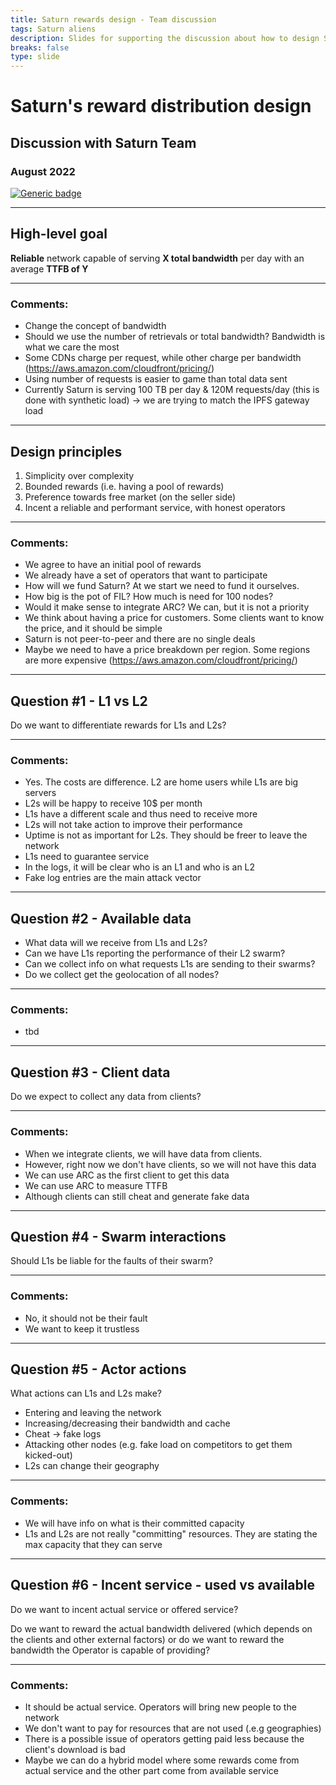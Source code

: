 ```yaml
---
title: Saturn rewards design - Team discussion
tags: Saturn aliens
description: Slides for supporting the discussion about how to design Saturn's reward distribution
breaks: false
type: slide
---
```


<style>
.reveal {
  font-size: 32px;
}
</style>

# Saturn's reward distribution design
## Discussion with Saturn Team
### August 2022

[![Generic badge](https://img.shields.io/badge/Slides%20on%20HackMD-WIP-1abc9c.svg)](https://hackmd.io/@msilvaPL/BJiZq5Anc)

---

## High-level goal

**Reliable** network capable of serving **X total bandwidth** per day with an average **TTFB of Y**

----

### Comments:

- Change the concept of bandwidth
- Should we use the number of retrievals or total bandwidth? Bandwidth is what we care the most
- Some CDNs charge per request, while other charge per bandwidth (https://aws.amazon.com/cloudfront/pricing/)
- Using number of requests is easier to game than total data sent
- Currently Saturn is serving 100 TB per day & 120M requests/day (this is done with synthetic load) -> we are trying to match the IPFS gateway load

---

## Design principles

1. Simplicity over complexity
2. Bounded rewards (i.e. having a pool of rewards)
3. Preference towards free market (on the seller side)
4. Incent a reliable and performant service, with honest operators

----

### Comments:

- We agree to have an initial pool of rewards
- We already have a set of operators that want to participate
- How will we fund Saturn? At we start we need to fund it ourselves.
- How big is the pot of FIL? How much is need for 100 nodes?
- Would it make sense to integrate ARC? We can, but it is not a priority
- We think about having a price for customers. Some clients want to know the price, and it should be simple
- Saturn is not peer-to-peer and there are no single deals
- Maybe we need to have a price breakdown per region. Some regions are more expensive (https://aws.amazon.com/cloudfront/pricing/)


---

## Question #1 - L1 vs L2

Do we want to differentiate rewards for L1s and L2s?

----

### Comments:

- Yes. The costs are difference. L2 are home users while L1s are big servers
- L2s will be happy to receive 10$ per month
- L1s have a different scale and thus need to receive more
- L2s will not take action to improve their performance
- Uptime is not as important for L2s. They should be freer to leave the network
- L1s need to guarantee service
- In the logs, it will be clear who is an L1 and who is an L2
- Fake log entries are the main attack vector

---

## Question #2 - Available data

- What data will we receive from L1s and L2s?
- Can we have L1s reporting the performance of their L2 swarm?
- Can we collect info on what requests L1s are sending to their swarms?
- Do we collect get the geolocation of all nodes?

----

### Comments:

- tbd

---

## Question #3 - Client data

Do we expect to collect any data from clients?

----

### Comments:

- When we integrate clients, we will have data from clients.
- However, right now we don't have clients, so we will not have this data
- We can use ARC as the first client to get this data
- We can use ARC to measure TTFB
- Although clients can still cheat and generate fake data

---

## Question #4 - Swarm interactions

Should L1s be liable for the faults of their swarm?

----

### Comments:

- No, it should not be their fault
- We want to keep it trustless

---

## Question #5 - Actor actions

What actions can L1s and L2s make?

- Entering and leaving the network
- Increasing/decreasing their bandwidth and cache
- Cheat -> fake logs
- Attacking other nodes (e.g. fake load on competitors to get them kicked-out)
- L2s can change their geography

----

### Comments:

- We will have info on what is their committed capacity
- L1s and L2s are not really "committing" resources. They are stating the max capacity that they can serve

---

## Question #6 - Incent service - used vs available

Do we want to incent actual service or offered service?

Do we want to reward the actual bandwidth delivered (which depends on the clients and other external factors) or do we want to reward the bandwidth the Operator is capable of providing?

----

### Comments:

- It should be actual service. Operators will bring new people to the network
- We don't want to pay for resources that are not used (.e.g geographies)
- There is a possible issue of operators getting paid less because the client's download is bad
- Maybe we can do a hybrid model where some rewards come from actual service and the other part come from available service